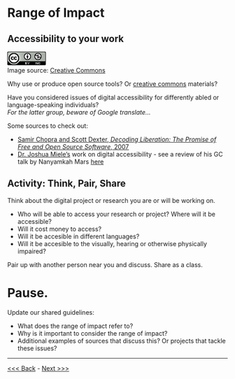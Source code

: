 # Range of Impact  

## Accessibility to your work 

![creative commons logo followed by cc symbols for attribution and non-commercial](images/cc2.png)  
Image source: [Creative Commons](https://creativecommons.org/choose/)

Why use or produce open source tools? Or [creative commons](https://creativecommons.org/) materials?

Have you considered issues of digital accessibility for differently abled or language-speaking individuals?  
*For the latter group, beware of Google translate...*

Some sources to check out:

* [Samir Chopra and Scott Dexter, *Decoding Liberation: The Promise of Free and Open Source Software*, 2007](http://www.sci.brooklyn.cuny.edu/~bcfoss/DL/)  
* [Dr. Joshua Miele’s](http://www.ski.org/users/joshua-miele) work on digital accessibility - see a review of his GC talk by Nanyamkah Mars [here](http://dh.prattsils.org/blog/resources/event-reviews/digital-accessibility-and-the-making-of-a-meta-maker-movement-a-talk-by-dr-joshua-miele-hosted-by-gc-digital-initiatives-at-the-graduate-center-cuny-on-thursday-october-20-2016/)

## Activity: Think, Pair, Share  

Think about the digital project or research you are or will be working on. 

* Who will be able to access your research or project? Where will it be accessible?  
* Will it cost money to access?  
* Will it be accesible in different languages?  
* Will it be accesible to the visually, hearing or otherwise physically impaired?    

Pair up with another person near you and discuss. Share as a class.  

# Pause. 

Update our shared guidelines:

* What does the range of impact refer to?  
* Why is it important to consider the range of impact?  
* Additional examples of sources that discuss this? Or projects that tackle these issues?  

******

[<<< Back](impact3.md) - [Next >>>](debrief.md)